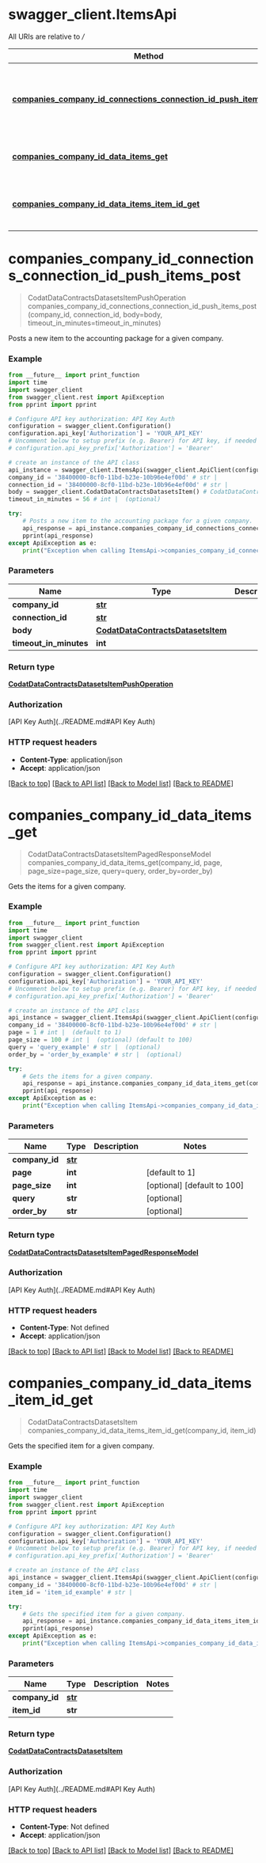 # swagger_client.ItemsApi

All URIs are relative to */*

Method | HTTP request | Description
------------- | ------------- | -------------
[**companies_company_id_connections_connection_id_push_items_post**](ItemsApi.md#companies_company_id_connections_connection_id_push_items_post) | **POST** /companies/{companyId}/connections/{connectionId}/push/items | Posts a new item to the accounting package for a given company.
[**companies_company_id_data_items_get**](ItemsApi.md#companies_company_id_data_items_get) | **GET** /companies/{companyId}/data/items | Gets the items for a given company.
[**companies_company_id_data_items_item_id_get**](ItemsApi.md#companies_company_id_data_items_item_id_get) | **GET** /companies/{companyId}/data/items/{itemId} | Gets the specified item for a given company.

# **companies_company_id_connections_connection_id_push_items_post**
> CodatDataContractsDatasetsItemPushOperation companies_company_id_connections_connection_id_push_items_post(company_id, connection_id, body=body, timeout_in_minutes=timeout_in_minutes)

Posts a new item to the accounting package for a given company.

### Example
```python
from __future__ import print_function
import time
import swagger_client
from swagger_client.rest import ApiException
from pprint import pprint

# Configure API key authorization: API Key Auth
configuration = swagger_client.Configuration()
configuration.api_key['Authorization'] = 'YOUR_API_KEY'
# Uncomment below to setup prefix (e.g. Bearer) for API key, if needed
# configuration.api_key_prefix['Authorization'] = 'Bearer'

# create an instance of the API class
api_instance = swagger_client.ItemsApi(swagger_client.ApiClient(configuration))
company_id = '38400000-8cf0-11bd-b23e-10b96e4ef00d' # str | 
connection_id = '38400000-8cf0-11bd-b23e-10b96e4ef00d' # str | 
body = swagger_client.CodatDataContractsDatasetsItem() # CodatDataContractsDatasetsItem |  (optional)
timeout_in_minutes = 56 # int |  (optional)

try:
    # Posts a new item to the accounting package for a given company.
    api_response = api_instance.companies_company_id_connections_connection_id_push_items_post(company_id, connection_id, body=body, timeout_in_minutes=timeout_in_minutes)
    pprint(api_response)
except ApiException as e:
    print("Exception when calling ItemsApi->companies_company_id_connections_connection_id_push_items_post: %s\n" % e)
```

### Parameters

Name | Type | Description  | Notes
------------- | ------------- | ------------- | -------------
 **company_id** | [**str**](.md)|  | 
 **connection_id** | [**str**](.md)|  | 
 **body** | [**CodatDataContractsDatasetsItem**](CodatDataContractsDatasetsItem.md)|  | [optional] 
 **timeout_in_minutes** | **int**|  | [optional] 

### Return type

[**CodatDataContractsDatasetsItemPushOperation**](CodatDataContractsDatasetsItemPushOperation.md)

### Authorization

[API Key Auth](../README.md#API Key Auth)

### HTTP request headers

 - **Content-Type**: application/json
 - **Accept**: application/json

[[Back to top]](#) [[Back to API list]](../README.md#documentation-for-api-endpoints) [[Back to Model list]](../README.md#documentation-for-models) [[Back to README]](../README.md)

# **companies_company_id_data_items_get**
> CodatDataContractsDatasetsItemPagedResponseModel companies_company_id_data_items_get(company_id, page, page_size=page_size, query=query, order_by=order_by)

Gets the items for a given company.

### Example
```python
from __future__ import print_function
import time
import swagger_client
from swagger_client.rest import ApiException
from pprint import pprint

# Configure API key authorization: API Key Auth
configuration = swagger_client.Configuration()
configuration.api_key['Authorization'] = 'YOUR_API_KEY'
# Uncomment below to setup prefix (e.g. Bearer) for API key, if needed
# configuration.api_key_prefix['Authorization'] = 'Bearer'

# create an instance of the API class
api_instance = swagger_client.ItemsApi(swagger_client.ApiClient(configuration))
company_id = '38400000-8cf0-11bd-b23e-10b96e4ef00d' # str | 
page = 1 # int |  (default to 1)
page_size = 100 # int |  (optional) (default to 100)
query = 'query_example' # str |  (optional)
order_by = 'order_by_example' # str |  (optional)

try:
    # Gets the items for a given company.
    api_response = api_instance.companies_company_id_data_items_get(company_id, page, page_size=page_size, query=query, order_by=order_by)
    pprint(api_response)
except ApiException as e:
    print("Exception when calling ItemsApi->companies_company_id_data_items_get: %s\n" % e)
```

### Parameters

Name | Type | Description  | Notes
------------- | ------------- | ------------- | -------------
 **company_id** | [**str**](.md)|  | 
 **page** | **int**|  | [default to 1]
 **page_size** | **int**|  | [optional] [default to 100]
 **query** | **str**|  | [optional] 
 **order_by** | **str**|  | [optional] 

### Return type

[**CodatDataContractsDatasetsItemPagedResponseModel**](CodatDataContractsDatasetsItemPagedResponseModel.md)

### Authorization

[API Key Auth](../README.md#API Key Auth)

### HTTP request headers

 - **Content-Type**: Not defined
 - **Accept**: application/json

[[Back to top]](#) [[Back to API list]](../README.md#documentation-for-api-endpoints) [[Back to Model list]](../README.md#documentation-for-models) [[Back to README]](../README.md)

# **companies_company_id_data_items_item_id_get**
> CodatDataContractsDatasetsItem companies_company_id_data_items_item_id_get(company_id, item_id)

Gets the specified item for a given company.

### Example
```python
from __future__ import print_function
import time
import swagger_client
from swagger_client.rest import ApiException
from pprint import pprint

# Configure API key authorization: API Key Auth
configuration = swagger_client.Configuration()
configuration.api_key['Authorization'] = 'YOUR_API_KEY'
# Uncomment below to setup prefix (e.g. Bearer) for API key, if needed
# configuration.api_key_prefix['Authorization'] = 'Bearer'

# create an instance of the API class
api_instance = swagger_client.ItemsApi(swagger_client.ApiClient(configuration))
company_id = '38400000-8cf0-11bd-b23e-10b96e4ef00d' # str | 
item_id = 'item_id_example' # str | 

try:
    # Gets the specified item for a given company.
    api_response = api_instance.companies_company_id_data_items_item_id_get(company_id, item_id)
    pprint(api_response)
except ApiException as e:
    print("Exception when calling ItemsApi->companies_company_id_data_items_item_id_get: %s\n" % e)
```

### Parameters

Name | Type | Description  | Notes
------------- | ------------- | ------------- | -------------
 **company_id** | [**str**](.md)|  | 
 **item_id** | **str**|  | 

### Return type

[**CodatDataContractsDatasetsItem**](CodatDataContractsDatasetsItem.md)

### Authorization

[API Key Auth](../README.md#API Key Auth)

### HTTP request headers

 - **Content-Type**: Not defined
 - **Accept**: application/json

[[Back to top]](#) [[Back to API list]](../README.md#documentation-for-api-endpoints) [[Back to Model list]](../README.md#documentation-for-models) [[Back to README]](../README.md)

